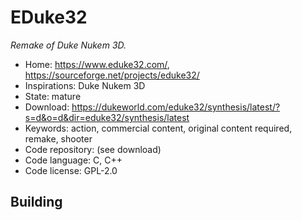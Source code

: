 # EDuke32

_Remake of Duke Nukem 3D._

- Home: https://www.eduke32.com/, https://sourceforge.net/projects/eduke32/
- Inspirations: Duke Nukem 3D
- State: mature
- Download: https://dukeworld.com/eduke32/synthesis/latest/?s=d&o=d&dir=eduke32/synthesis/latest
- Keywords: action, commercial content, original content required, remake, shooter
- Code repository: (see download)
- Code language: C, C++
- Code license: GPL-2.0

## Building
